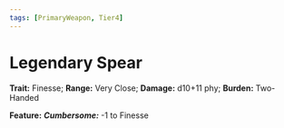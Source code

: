 ```yaml
---
tags: [PrimaryWeapon, Tier4]
---
```

# Legendary Spear

**Trait:** Finesse; **Range:** Very Close; **Damage:** d10+11 phy; **Burden:** Two-Handed

**Feature:** ***Cumbersome:*** -1 to Finesse
